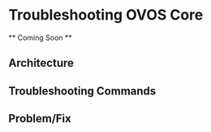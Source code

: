 # Troubleshooting OVOS Core
** Coming Soon **
## Architecture

## Troubleshooting Commands

## Problem/Fix